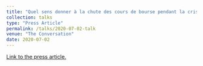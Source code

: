 ```yaml
---
title: "Quel sens donner à la chute des cours de bourse pendant la crise du Covid-19 ?"
collection: talks
type: "Press Article"
permalink: /talks/2020-07-02-talk
venue: "The Conversation"
date: 2020-07-02
---
```

[Link to the press article.](https://theconversation.com/quel-sens-donner-a-la-chute-des-cours-de-bourse-pendant-la-crise-du-covid-19-141795)

